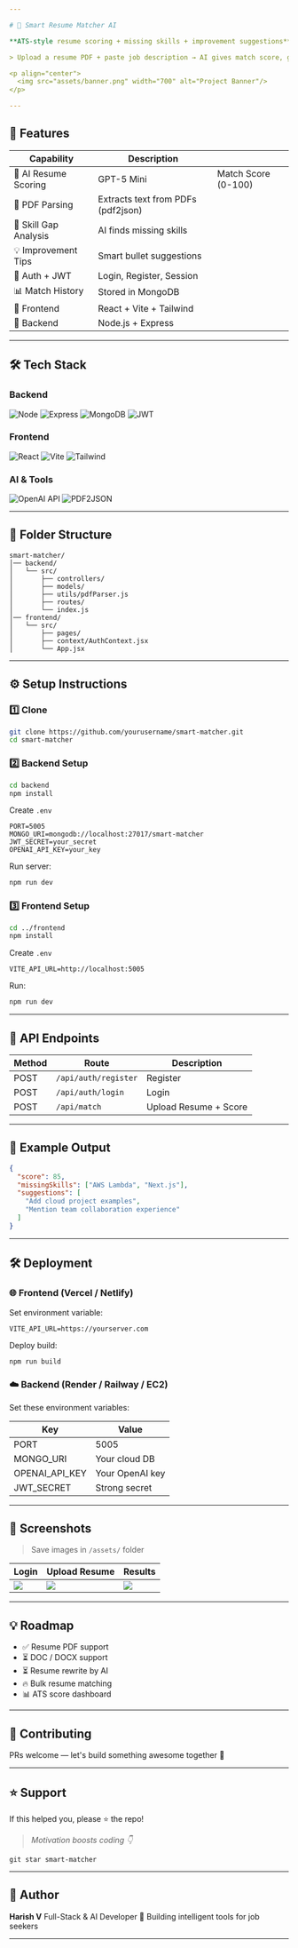 ```yaml
---

# 🧠 Smart Resume Matcher AI

**ATS-style resume scoring + missing skills + improvement suggestions**

> Upload a resume PDF + paste job description → AI gives match score, gaps & suggestions.

<p align="center">
  <img src="assets/banner.png" width="700" alt="Project Banner"/>
</p>

---
```


## 🚀 Features

| Capability            | Description                        |                     |
| --------------------- | ---------------------------------- | ------------------- |
| 🤖 AI Resume Scoring  | GPT-5 Mini                         | Match Score (0-100) |
| 📄 PDF Parsing        | Extracts text from PDFs (pdf2json) |                     |
| 🧠 Skill Gap Analysis | AI finds missing skills            |                     |
| 💡 Improvement Tips   | Smart bullet suggestions           |                     |
| 👤 Auth + JWT         | Login, Register, Session           |                     |
| 📊 Match History      | Stored in MongoDB                  |                     |
| 🎯 Frontend           | React + Vite + Tailwind            |                     |
| 💾 Backend            | Node.js + Express                  |                     |

---

## 🛠️ Tech Stack

### Backend

![Node](https://img.shields.io/badge/Node.js-43853D?style=for-the-badge\&logo=node.js\&logoColor=white)
![Express](https://img.shields.io/badge/Express.js-404D59?style=for-the-badge)
![MongoDB](https://img.shields.io/badge/MongoDB-4EA94B?style=for-the-badge\&logo=mongodb\&logoColor=white)
![JWT](https://img.shields.io/badge/JWT-000000?style=for-the-badge\&logo=json-web-tokens)

### Frontend

![React](https://img.shields.io/badge/React-20232A?style=for-the-badge\&logo=react)
![Vite](https://img.shields.io/badge/Vite-563D7C?style=for-the-badge\&logo=vite)
![Tailwind](https://img.shields.io/badge/TailwindCSS-38bdf8?style=for-the-badge\&logo=tailwindcss\&logoColor=white)

### AI & Tools

![OpenAI API](https://img.shields.io/badge/OpenAI_API-000000?style=for-the-badge\&logo=openai)
![PDF2JSON](https://img.shields.io/badge/PDF2JSON-4B8BBE?style=for-the-badge)

---

## 📂 Folder Structure

```
smart-matcher/
│── backend/
│   └── src/
│       ├── controllers/
│       ├── models/
│       ├── utils/pdfParser.js
│       ├── routes/
│       └── index.js
│── frontend/
│   └── src/
│       ├── pages/
│       ├── context/AuthContext.jsx
│       └── App.jsx
```

---

## ⚙️ Setup Instructions

### 1️⃣ Clone

```bash
git clone https://github.com/yourusername/smart-matcher.git
cd smart-matcher
```

### 2️⃣ Backend Setup

```bash
cd backend
npm install
```

Create `.env`

```
PORT=5005
MONGO_URI=mongodb://localhost:27017/smart-matcher
JWT_SECRET=your_secret
OPENAI_API_KEY=your_key
```

Run server:

```bash
npm run dev
```

### 3️⃣ Frontend Setup

```bash
cd ../frontend
npm install
```

Create `.env`

```
VITE_API_URL=http://localhost:5005
```

Run:

```bash
npm run dev
```

---

## 🧪 API Endpoints

| Method | Route                | Description           |
| ------ | -------------------- | --------------------- |
| POST   | `/api/auth/register` | Register              |
| POST   | `/api/auth/login`    | Login                 |
| POST   | `/api/match`         | Upload Resume + Score |

---

## 🧠 Example Output

```json
{
  "score": 85,
  "missingSkills": ["AWS Lambda", "Next.js"],
  "suggestions": [
    "Add cloud project examples",
    "Mention team collaboration experience"
  ]
}
```

---

## 🛠️ Deployment

### 🌐 Frontend (Vercel / Netlify)

Set environment variable:

```
VITE_API_URL=https://yourserver.com
```

Deploy build:

```bash
npm run build
```

### ☁️ Backend (Render / Railway / EC2)

Set these environment variables:

| Key            | Value           |
| -------------- | --------------- |
| PORT           | 5005            |
| MONGO_URI      | Your cloud DB   |
| OPENAI_API_KEY | Your OpenAI key |
| JWT_SECRET     | Strong secret   |

---

## 📎 Screenshots

> Save images in `/assets/` folder

| Login                 | Upload Resume          | Results                |
| --------------------- | ---------------------- | ---------------------- |
| ![](assets/login.png) | ![](assets/upload.png) | ![](assets/result.png) |

---

## 💡 Roadmap

* ✅ Resume PDF support
* ⏳ DOC / DOCX support
* ⏳ Resume rewrite by AI
* 🔥 Bulk resume matching
* 📊 ATS score dashboard

---

## 🤝 Contributing

PRs welcome — let's build something awesome together 🎯

---

## ⭐ Support

If this helped you, please ⭐ the repo!

> *Motivation boosts coding 👇*

```
git star smart-matcher
```

---

## 👤 Author

**Harish V**
Full-Stack & AI Developer
🚀 Building intelligent tools for job seekers

---
